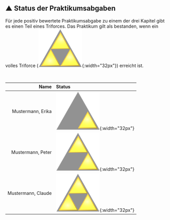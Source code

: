 ## **▲** Status der Praktikumsabgaben

Für jede positiv bewertete Praktikumsabgabe zu einem der drei Kapitel gibt es einen Teil eines Triforces.
Das Praktikum gilt als bestanden, wenn ein volles Triforce (![](../assets/images/3-force.png){:width="32px"}) erreicht ist.

&nbsp;

| Name | Status |
|-:|:-|
Mustermann, Erika | ![](../assets/images/1-force.png){:width="32px"} |
Mustermann, Peter | ![](../assets/images/2-force.png){:width="32px"} |
Mustermann, Claude | ![](../assets/images/3-force.png){:width="32px"} |